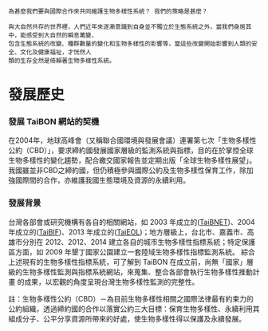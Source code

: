     為甚麼我們要與國際合作來共同維護生物多樣性系統？ 我們的策略是甚麼？
    
    與大自然共存的世界裡，人們近年來逐漸意識到自身並不獨立於生態系統之外，當我們身居其中，能感受到大自然的瞬息萬變，
    包含生態系統的改變、種群數量的變化和生物多樣性的影響等，當這些改變開始影響到人類的安全、文化及健康福祉，才恍然人
    類的生存全然是倚賴著生物多樣性系統。

       
    

# 發展歷史

### 發展 TaiBON 網站的契機

在2004年，地球高峰會（又稱聯合國環境與發展會議）連署第七次「生物多樣性公約（CBD）」，要求締約國發展國家層級的監測系統與指標，目的在於掌控全球生物多樣性的變化趨勢，配合繳交國家報告並定期出版「全球生物多樣性展望」。我國雖並非CBD之締約國，但仍積極參與國際公約及生物多樣性保育工作，除加強國際間的合作，亦維護我國生態環境及資源的永續利用。


### 發展背景

台灣各部會或研究機構有各自的相關網站，如 2003 年成立的([TaiBNET](http://taibnet.sinica.edu.tw/))、2004 年成立的([TaiBIF](http://taibif.tw/))、2013 年成立的([TaiEOL](http://eol.taibif.tw/))；地方層級上，台北市、嘉義市、高雄市分別在 2012、2012、2014 建立各自的城市生物多樣性指標系統；特定保護區方面，如 2009 年墾丁國家公園建立一套陸域生物多樣性指標監測系統。
綜合上述現有的生物多樣性指標系統，可了解到 TaiBON 在成立前，尚無「國家」層級的生物多樣性監測與指標系統網站，來蒐集、整合各部會執行生物多樣性推動計畫 的成果，以宏觀的角度呈現台灣生物多樣性監測的完整性。



註：生物多樣性公約（CBD）－為目前生物多樣性相關之國際法律最有約束力的公約組織，透過締約國的合作以落實公約三大目標：保育生物多樣性、永續利用其組成分子、公平分享資源所帶來的好處，使生物多樣性得以保護及永續發展。
